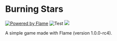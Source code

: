 # Burning Stars

[![Powered by Flame](https://img.shields.io/badge/Powered%20by-%F0%9F%94%A5-orange.svg)](https://flame-engine.org)
<img src="https://github.com/flame-engine/burning-stars/workflows/Lint/badge.svg?branch=master&event=push" alt="Test" />
<a title="Discord" href="https://discord.gg/pxrBmy4" ><img src="https://img.shields.io/discord/509714518008528896.svg" /></a>

A simple game made with Flame (version 1.0.0-rc4).
